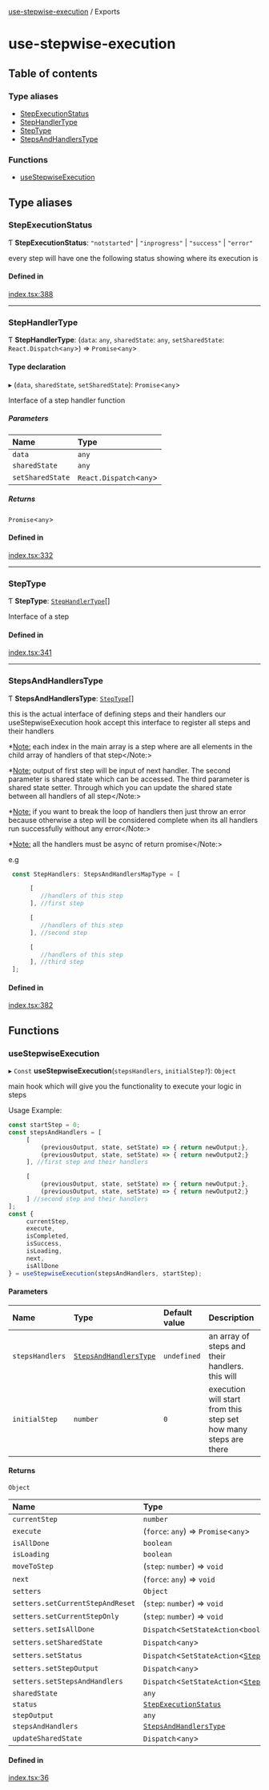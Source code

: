 [use-stepwise-execution](README.md) / Exports

# use-stepwise-execution

## Table of contents

### Type aliases

- [StepExecutionStatus](modules.md#stepexecutionstatus)
- [StepHandlerType](modules.md#stephandlertype)
- [StepType](modules.md#steptype)
- [StepsAndHandlersType](modules.md#stepsandhandlerstype)

### Functions

- [useStepwiseExecution](modules.md#usestepwiseexecution)

## Type aliases

### StepExecutionStatus

Ƭ **StepExecutionStatus**: ``"notstarted"`` \| ``"inprogress"`` \| ``"success"`` \| ``"error"``

every step will have one the following status showing
where its execution is

#### Defined in

[index.tsx:388](https://github.com/mukarramishaq/use-stepwise-execution/blob/934eecd/src/index.tsx#L388)

___

### StepHandlerType

Ƭ **StepHandlerType**: (`data`: `any`, `sharedState`: `any`, `setSharedState`: `React.Dispatch`<`any`\>) => `Promise`<`any`\>

#### Type declaration

▸ (`data`, `sharedState`, `setSharedState`): `Promise`<`any`\>

Interface of a step handler function

##### Parameters

| Name | Type |
| :------ | :------ |
| `data` | `any` |
| `sharedState` | `any` |
| `setSharedState` | `React.Dispatch`<`any`\> |

##### Returns

`Promise`<`any`\>

#### Defined in

[index.tsx:332](https://github.com/mukarramishaq/use-stepwise-execution/blob/934eecd/src/index.tsx#L332)

___

### StepType

Ƭ **StepType**: [`StepHandlerType`](modules.md#stephandlertype)[]

Interface of a step

#### Defined in

[index.tsx:341](https://github.com/mukarramishaq/use-stepwise-execution/blob/934eecd/src/index.tsx#L341)

___

### StepsAndHandlersType

Ƭ **StepsAndHandlersType**: [`StepType`](modules.md#steptype)[]

this is the actual interface of defining steps and their handlers
our useStepwiseExecution hook accept this interface to register all
steps and their handlers

*<Note:> each index in the main array is a step where are all
elements in the child array of handlers of that step</Note:>

*<Note:> output of first step will be input of next handler. The
second parameter is shared state which can be accessed. The
third parameter is shared state setter. Through which you can
update the shared state between all handlers of all step</Note:>

*<Note:> if you want to break the loop of handlers then
just throw an error because otherwise a step will be
considered complete when its all handlers run successfully
without any error</Note:>

*<Note:> all the handlers must be async of return promise</Note:>

e.g
```typescript
 const StepHandlers: StepsAndHandlersMapType = [

      [
         //handlers of this step
      ], //first step

      [
         //handlers of this step
      ], //second step

      [
         //handlers of this step
      ], //third step
 ];
```

#### Defined in

[index.tsx:382](https://github.com/mukarramishaq/use-stepwise-execution/blob/934eecd/src/index.tsx#L382)

## Functions

### useStepwiseExecution

▸ `Const` **useStepwiseExecution**(`stepsHandlers`, `initialStep?`): `Object`

main hook which will give you the functionality
to execute your logic in steps

Usage Example:
```typescript
const startStep = 0;
const stepsAndHandlers = [
     [
         (previousOutput, state, setState) => { return newOutput;},
         (previousOutput, state, setState) => { return newOutput2;}
     ], //first step and their handlers

     [
         (previousOutput, state, setState) => { return newOutput;},
         (previousOutput, state, setState) => { return newOutput2;}
     ] //second step and their handlers
];
const {
     currentStep,
     execute,
     isCompleted,
     isSuccess,
     isLoading,
     next,
     isAllDone
} = useStepwiseExecution(stepsAndHandlers, startStep);
```

#### Parameters

| Name | Type | Default value | Description |
| :------ | :------ | :------ | :------ |
| `stepsHandlers` | [`StepsAndHandlersType`](modules.md#stepsandhandlerstype) | `undefined` | an array of steps and their handlers. this will |
| `initialStep` | `number` | `0` | execution will start from this step set how many steps are there |

#### Returns

`Object`

| Name | Type |
| :------ | :------ |
| `currentStep` | `number` |
| `execute` | (`force`: `any`) => `Promise`<`any`\> |
| `isAllDone` | `boolean` |
| `isLoading` | `boolean` |
| `moveToStep` | (`step`: `number`) => `void` |
| `next` | (`force`: `any`) => `void` |
| `setters` | `Object` |
| `setters.setCurrentStepAndReset` | (`step`: `number`) => `void` |
| `setters.setCurrentStepOnly` | (`step`: `number`) => `void` |
| `setters.setIsAllDone` | `Dispatch`<`SetStateAction`<`boolean`\>\> |
| `setters.setSharedState` | `Dispatch`<`any`\> |
| `setters.setStatus` | `Dispatch`<`SetStateAction`<[`StepExecutionStatus`](modules.md#stepexecutionstatus)\>\> |
| `setters.setStepOutput` | `Dispatch`<`any`\> |
| `setters.setStepsAndHandlers` | `Dispatch`<`SetStateAction`<[`StepsAndHandlersType`](modules.md#stepsandhandlerstype)\>\> |
| `sharedState` | `any` |
| `status` | [`StepExecutionStatus`](modules.md#stepexecutionstatus) |
| `stepOutput` | `any` |
| `stepsAndHandlers` | [`StepsAndHandlersType`](modules.md#stepsandhandlerstype) |
| `updateSharedState` | `Dispatch`<`any`\> |

#### Defined in

[index.tsx:36](https://github.com/mukarramishaq/use-stepwise-execution/blob/934eecd/src/index.tsx#L36)
